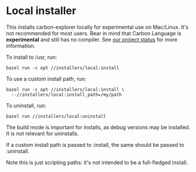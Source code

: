 # Local installer

<!--
Part of the Carbon Language project, under the Apache License v2.0 with LLVM
Exceptions. See /LICENSE for license information.
SPDX-License-Identifier: Apache-2.0 WITH LLVM-exception
-->

This installs carbon-explorer locally for experimental use on Mac/Linux. It's
not recommended for most users. Bear in mind that Carbon Language is
**experimental** and still has no compiler. See
[our project status](/README.md#project-status) for more information.

To install to /usr, run:

```shell
bazel run -c opt //installers/local:install
```

To use a custom install path, run:

```shell
bazel run -c opt //installers/local:install \
  --//installers/local:install_path=/my/path
```

To uninstall, run:

```shell
bazel run //installers/local:uninstall
```

The build mode is important for installs, as debug versions may be installed. It
is not relevant for uninstalls.

If a custom install path is passed to :install, the same should be passed to
:uninstall.

Note this is just scripting paths: it's not intended to be a full-fledged
install.
